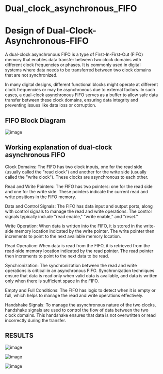 # Dual_clock_asynchronous_FIFO
# Design of Dual-Clock-Asynchronous-FIFO



A dual-clock asynchronous FIFO is a type of First-In-First-Out (FIFO) memory that enables data transfer between two clock domains with different clock frequencies or phases. It is commonly used in digital systems where data needs to be transferred between two clock domains that are not synchronized.

In many digital designs, different functional blocks might operate at different clock frequencies or may be asynchronous due to external factors. In such cases, a dual-clock asynchronous FIFO serves as a buffer to allow safe data transfer between these clock domains, ensuring data integrity and preventing issues like data loss or corruption.

## FIFO Block Diagram
![image](https://github.com/vendraDp/Dual-Clock-Asynchronous-FIFO/assets/107578770/c363cb22-7471-4ffd-91e3-82b704a5c44d)


## Working explanation of dual-clock asynchronous FIFO 

Clock Domains: The FIFO has two clock inputs, one for the read side (usually called the "read clock") and another for the write side (usually called the "write clock"). These clocks are asynchronous to each other.

Read and Write Pointers: The FIFO has two pointers: one for the read side and one for the write side. These pointers indicate the current read and write positions in the FIFO memory.

Data and Control Signals: The FIFO has data input and output ports, along with control signals to manage the read and write operations. The control signals typically include "read enable," "write enable," and "reset."

Write Operation: When data is written into the FIFO, it is stored in the write-side memory location indicated by the write pointer. The write pointer then increments to point to the next available memory location.

Read Operation: When data is read from the FIFO, it is retrieved from the read-side memory location indicated by the read pointer. The read pointer then increments to point to the next data to be read.

Synchronization: The synchronization between the read and write operations is critical in an asynchronous FIFO. Synchronization techniques ensure that data is read only when valid data is available, and data is written only when there is sufficient space in the FIFO.

Empty and Full Conditions: The FIFO has logic to detect when it is empty or full, which helps to manage the read and write operations effectively.

Handshake Signals: To manage the asynchronous nature of the two clocks, handshake signals are used to control the flow of data between the two clock domains. This handshake ensures that data is not overwritten or read incorrectly during the transfer.


## RESULTS

![image](https://github.com/vendraDp/Dual-Clock-Asynchronous-FIFO/assets/107578770/1a688143-7167-4095-b3bf-e244c37c95b8)

![image](https://github.com/vendraDp/Dual-Clock-Asynchronous-FIFO/assets/107578770/ec528a92-6cb7-4d00-bf5e-b9af42223ef2)

![image](https://github.com/vendraDp/Dual-Clock-Asynchronous-FIFO/assets/107578770/51a819be-3d8e-430e-83bb-7409fdaf22e5)

